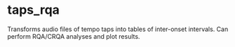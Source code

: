 # taps_rqa
 Transforms audio files of tempo taps into tables of inter-onset intervals. Can perform RQA/CRQA analyses and plot results.
